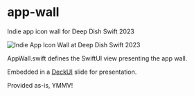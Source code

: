 # app-wall
Indie app icon wall for Deep Dish Swift 2023

![Indie App Icon Wall at Deep Dish Swift 2023](https://user-images.githubusercontent.com/227043/236649356-62255814-8990-4413-90b5-471719bc48d3.jpeg)

AppWall.swift defines the SwiftUI view presenting the app wall.

Embedded in a [DeckUI](https://github.com/joshdholtz/DeckUI) slide for presentation.

Provided as-is, YMMV!

